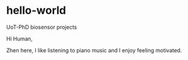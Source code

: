 # hello-world
UoT-PhD biosensor projects

Hi Human,

Zhen here, I like listening to piano music and I enjoy feeling motivated.
